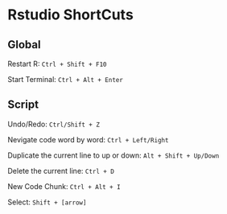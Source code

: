 # Rstudio ShortCuts

## Global

Restart R: `Ctrl + Shift + F10`

Start Terminal: `Ctrl + Alt + Enter`


## Script

Undo/Redo: `Ctrl/Shift + Z`

Nevigate code word by word: `Ctrl + Left/Right`

Duplicate the current line to up or down: `Alt + Shift + Up/Down`

Delete the current line: `Ctrl + D`

New Code Chunk: `Ctrl + Alt + I`

Select: `Shift + [arrow]`
